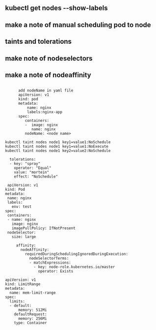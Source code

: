 
## kubectl get nodes --show-labels


## make a note of manual scheduling pod to node
## taints and tolerations
## make note of nodeselectors
## make a note of nodeaffinity





```

```

```
      add nodeName in yaml file 
      apiVersion: v1
      kind: pod
      metadata: 
          name: nginx
          labels:nginx-app
      spec:
         containers:
         -  image: nginx
            name: nginx
         nodeName: <node name> 
```

```
kubectl taint nodes node1 key1=value1:NoSchedule
kubectl taint nodes node1 key1=value1:NoExecute
kubectl taint nodes node1 key2=value2:NoSchedule
```


```
  tolerations:
  - key: "spray"
    operator: "Equal"
    value: "mortein"
    effect: "NoSchedule"
```


```
 apiVersion: v1
kind: Pod
metadata:
 name: nginx
 labels:
   env: test
spec:
 containers:
 - name: nginx
   image: nginx
   imagePullPolicy: IfNotPresent
 nodeSelector:
   size: large   
```


```
     affinity:
       nodeAffinity:
         requiredDuringSchedulingIgnoredDuringExecution:
           nodeSelectorTerms:
           - matchExpressions:
             - key: node-role.kubernetes.io/master
               operator: Exists
```
```
apiVersion: v1
kind: LimitRange
metadata:
  name: mem-limit-range
spec:
  limits:
  - default:
      memory: 512Mi
    defaultRequest:
      memory: 256Mi
    type: Container
```

